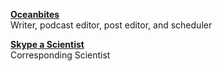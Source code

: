 **[Oceanbites](oceanbites.org)** <br />
Writer, podcast editor, post editor, and scheduler

**[Skype a Scientist](https://www.skypeascientist.com/)** <br />
Corresponding Scientist
